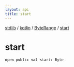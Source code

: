 ```yaml
---
layout: api
title: start
---
```

[stdlib](../../index.md) / [kotlin](../index.md) / [ByteRange](index.md) / [start](start.md)

# start

```
open public val start: Byte
```
